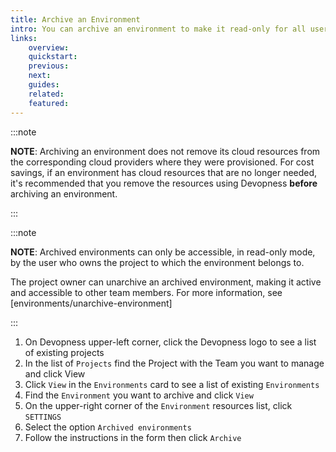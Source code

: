```yaml
---
title: Archive an Environment
intro: You can archive an environment to make it read-only for all users as a way to indicate that it's no longer actively maintained. When an environment is archived all its data is preserved, including the environment settings, team memberships and environment resources. Archived environments can be unarchived at any time.
links:
    overview:
    quickstart:
    previous:
    next:
    guides:
    related:
    featured:
---
```


:::note

**NOTE**: Archiving an environment does not remove its cloud resources from the corresponding cloud providers where they were provisioned. For cost savings, if an environment has cloud resources that are no longer needed, it's recommended that you remove the resources using Devopness **before** archiving an environment.

:::

:::note

**NOTE**: Archived environments can only be accessible, in read-only mode, by the user who owns the project to which the environment belongs to.

The project owner can unarchive an archived environment, making it active and accessible to other team members. For more information, see [environments/unarchive-environment]

:::

1. On Devopness upper-left corner, click the Devopness logo to see a list of existing projects
1. In the list of `Projects` find the Project with the Team you want to manage and click View
1. Click `View` in the `Environments` card to see a list of existing `Environments`
1. Find the `Environment` you want to archive and click `View`
1. On the upper-right corner of the `Environment` resources list, click `SETTINGS`
1. Select the option `Archived environments` 
1. Follow the instructions in the form then click `Archive`
